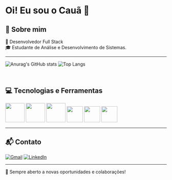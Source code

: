 # Oi! Eu sou o Cauã 👋
🚀 Sobre mim
---
🎯 Desenvolvedor Full Stack<br>
🎓 Estudante de  Análise e Desenvolvimento de Sistemas.  



---
 ![Anurag's GitHub stats](https://github-readme-stats.vercel.app/api?username=cauacouto&show_icons=true&theme=radical)
![Top Langs](https://github-readme-stats.vercel.app/api/top-langs/?username=cauacouto&&theme=dark&layout=compact)

<div style="display: inline_block"><br>

💻 Tecnologias e Ferramentas
---
<img aling="center" height="60" width="60" src="https://cdn.jsdelivr.net/gh/devicons/devicon@latest/icons/java/java-original-wordmark.svg" wi />
  <img    aling="center" height="60" width="60"  src="https://cdn.jsdelivr.net/gh/devicons/devicon@latest/icons/spring/spring-original-wordmark.svg" />
    <img   aling="center" height="60" width="60" src="https://cdn.jsdelivr.net/gh/devicons/devicon@latest/icons/html5/html5-original-wordmark.svg" />
       <img  aling="center" height="50" width="50"  src="https://cdn.jsdelivr.net/gh/devicons/devicon@latest/icons/css3/css3-original.svg" />
             <img    aling="center" height="50" width="50"  src="https://cdn.jsdelivr.net/gh/devicons/devicon@latest/icons/javascript/javascript-original.svg" />
             <img    aling="center" height="50" width="50" src="https://cdn.jsdelivr.net/gh/devicons/devicon@latest/icons/postgresql/postgresql-original.svg" />
        
               
          
          

</div>




---

📬 Contato
---
[![Gmail](https://img.shields.io/badge/Gmail-D14836?style=for-the-badge&logo=gmail&logoColor=white)](mailto:cauacouto022@gmai.com)
 [![LinkedIn](https://img.shields.io/badge/LinkedIn-0077B5?style=for-the-badge&logo=linkedin&logoColor=white)](https://www.linkedin.com/in/cauã-couto-2848712b1)

---
🚀 Sempre aberto a novas oportunidades e colaborações!








